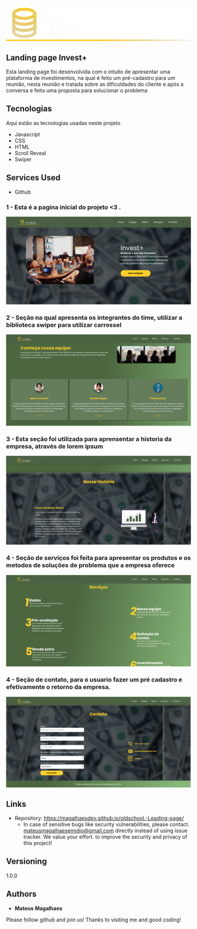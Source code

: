 
![Logo of the project](https://github.com/MagalhaesDev/Leading-page-invest-/blob/main/assets/logo.svg)


## Landing page Invest+
 Esta landing page foi desenvolvida com o intuito de apresentar uma plataforma de investimentos, na qual é feito um pré-cadastro para um reunião, nesta reunião e tratada sobre as dificuldades do cliente e após a conversa e feita
 uma proposta para solucionar o problema

## Tecnologias

Aqui estão as tecnologias usadas neste projeto

* Javascript
* CSS
* HTML
* Scroll Reveal
* Swiper 

## Services Used

* Github

### 1 - Esta é a pagina inicial do projeto <3 .

![Pagina Inicial](https://github.com/MagalhaesDev/Leading-page-invest-/blob/main/assets/img-readme/main.png)

### 2 - Seção na qual apresenta os integrantes do time, utilizar a biblioteca swiper para utilizar carrossel

![Equipe](https://github.com/MagalhaesDev/Leading-page-invest-/blob/main/assets/img-readme/equip.png)

### 3 - Esta seção foi utilizada para aprensentar a historia da empresa, através de lorem ipsum

![Historia](https://github.com/MagalhaesDev/Leading-page-invest-/blob/main/assets/img-readme/history.png)

### 4 - Seção de serviços foi feita para apresentar os produtos e os metodos de soluções de problema que a empresa oferece

![Serviços](https://github.com/MagalhaesDev/Leading-page-invest-/blob/main/assets/img-readme/services.png)

### 4 - Seção de contato, para o usuario fazer um pré cadastro e efetivamente o retorno da empresa.

![Contato](https://github.com/MagalhaesDev/Leading-page-invest-/blob/main/assets/img-readme/contact.png)


## Links
  - Repository: https://magalhaesdev.github.io/oldschool.-Leading-page/
    -  In case of sensitive bugs like security vulnerabilities, please contact.
      mateusmagalhaesemidio@gmail.com directly instead of using issue tracker. We value your effort.
      to improve the security and privacy of this project!

  ## Versioning

  1.0.0

  ## Authors

  * **Mateus Magalhaes**

  Please follow github and join us!
  Thanks to visiting me and good coding!
